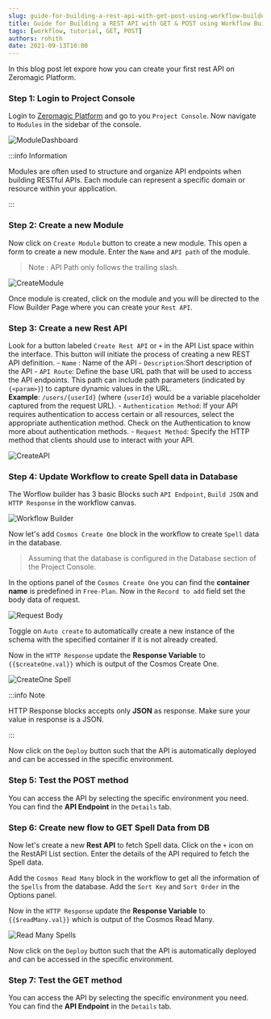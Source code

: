 ```yaml
---
slug: guide-for-building-a-rest-api-with-get-post-using-workflow-builder
title: Guide for Building a REST API with GET & POST using Workflow Builder 
tags: [workflow, tutorial, GET, POST] 
authors: rohith
date: 2021-09-13T10:00
---
```


In this blog post let expore how you can create your first rest API on Zeromagic Platform. 

### Step 1: Login to Project Console
Login to [Zeromagic Platform](https://github.com/) and go to you `Project Console`. Now navigate to `Modules` in the sidebar of the console.

![ModuleDashboard](../static/blogs/module_console.png)

<!-- truncate -->

:::info Information

Modules are often used to structure and organize API endpoints when building RESTful APIs. Each module can represent a specific domain or resource within your application.
 
:::

### Step 2: Create a new Module

Now click on `Create Module` button to create a new module. This open a form to create a new module. Enter the `Name` and `API path` of the module.

> Note : API Path only follows the trailing slash.


![CreateModule](../static/blogs/create-module.png)

Once module is created, click on the module and you will be directed to the Flow Builder Page where you can create your `Rest API`. 

### Step 3: Create a new Rest API

Look for a button labeled `Create Rest API` or `+` in the API List space within the interface. This button will initiate the process of creating a new REST API definition.
    - `Name` : Name of the API
    - `Description`:Short description of the API
    - `API Route`: Define the base URL path that will be used to access the API endpoints. This path can include path parameters (indicated by `{<param>}`) to capture dynamic values in the URL.    
    **Example**: `/users/{userId}` (where `{userId}` would be a variable placeholder captured from the request URL).
    - `Authentication Method`: If your API requires authentication to access certain or all resources, select the appropriate authentication method. Check on the Authentication to know more about authentication methods. 
    - `Request Method`: Specify the HTTP method that clients should use to interact with your API.

![CreateAPI](../static/blogs/create-api.png)

### Step 4: Update Workflow to create Spell data in Database

The Worflow builder has 3 basic Blocks such `API Endpoint`, `Build JSON` and `HTTP Response` in the workflow canvas.  

![Workflow Builder](../static/blogs/create-spell-workflow-builder.png)

Now let's add `Cosmos Create One` block in the workflow to create `Spell` data in the database. 

> Assuming that the database is configured in the Database section of the Project Console.

In the options panel of the `Cosmos Create One` you can find the **container name** is predefined in `Free-Plan`. Now in the `Record to add` field set the body data of request. 

![Request Body](../static/blogs/create-body.png)

Toggle on `Auto create` to automatically create a new instance of the schema with the specified container if it is not already created.


Now in the `HTTP Response` update the **Response Variable** to `{{$createOne.val}}` which is output of the Cosmos Create One.

![CreateOne Spell](../static/blogs/createOne-spell.png)

:::info Note

HTTP Response blocks accepts only **JSON** as response. Make sure your value in response is a JSON.

:::

Now click on the `Deploy` button such that the API is automatically deployed and can be accessed in the specific environment.

### Step 5: Test the POST method

You can access the API by selecting the specific environment you need. You can find the **API Endpoint** in the `Details` tab.

### Step 6: Create new flow to GET Spell Data from DB

Now let's create a new **Rest API** to fetch Spell data. Click on the `+` icon on the RestAPI List section. Enter the details of the API required to fetch the Spell data.

Add the `Cosmos Read Many` block in the workflow to get all the information of the `Spells` from the database. Add the `Sort Key` and `Sort Order` in the Options panel.

Now in the `HTTP Response` update the **Response Variable** to `{{$readMany.val}}` which is output of the Cosmos Read Many.

![Read Many Spells](../static/blogs/readMany-spells.png)

Now click on the `Deploy` button such that the API is automatically deployed and can be accessed in the specific environment.


### Step 7: Test the GET method

You can access the API by selecting the specific environment you need. You can find the **API Endpoint** in the `Details` tab.
